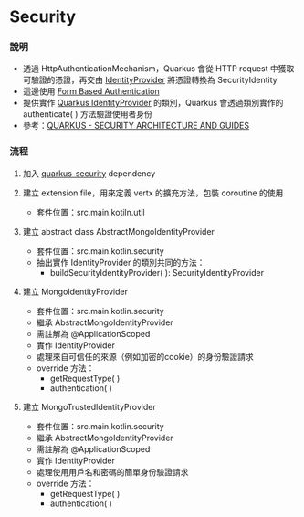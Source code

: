 # Security
### 說明
* 透過 HttpAuthenticationMechanism，Quarkus 會從 HTTP request 中獲取可驗證的憑證，再交由 [IdentityProvider](https://quarkus.io/guides/security#identity-providers) 將憑證轉換為 SecurityIdentity
* 這邊使用 [Form Based Authentication](https://quarkus.io/guides/security-built-in-authentication#form-auth)
* 提供實作 [Quarkus IdentityProvider](https://quarkus.io/guides/security#identity-providers) 的類別，Quarkus 會透過類別實作的 authenticate( ) 方法驗證使用者身份
* 參考：[QUARKUS - SECURITY ARCHITECTURE AND GUIDES
  ](https://quarkus.io/guides/security)

### 流程
1. 加入 [quarkus-security](https://mvnrepository.com/artifact/io.quarkus/quarkus-security) dependency
1. 建立 extension file，用來定義 vertx 的擴充方法，包裝 coroutine 的使用
    * 套件位置：src.main.kotiln.util

2. 建立 abstract class AbstractMongoIdentityProvider
    * 套件位置：src.main.kotlin.security
    * 抽出實作 IdentityProvider 的類別共同的方法：
        * buildSecurityIdentityProvider( ): SecurityIdentityProvider

3. 建立 MongoIdentityProvider
    * 套件位置：src.main.kotlin.security
    * 繼承 AbstractMongoIdentityProvider
    * 需註解為 @ApplicationScoped
    * 實作 IdentityProvider<TrustedAuthenticationRequest>
    * 處理來自可信任的來源（例如加密的cookie）的身份驗證請求
    * override 方法：
        * getRequestType( )
        * authentication( )
    
3. 建立 MongoTrustedIdentityProvider
    * 套件位置：src.main.kotlin.security
    * 繼承 AbstractMongoIdentityProvider
    * 需註解為 @ApplicationScoped
    * 實作 IdentityProvider<UsernamePasswordAuthenticationRequest>
    * 處理使用用戶名和密碼的簡單身份驗證請求
    * override 方法：
        * getRequestType( )
        * authentication( )